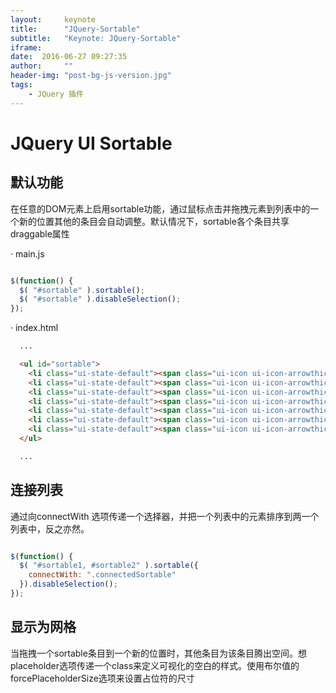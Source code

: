 ```yaml
---
layout:     keynote
title:      "JQuery-Sortable"
subtitle:   "Keynote: JQuery-Sortable"
iframe:     
date:  2016-06-27 09:27:35
author:     ""
header-img: "post-bg-js-version.jpg"
tags:
    - JQuery 插件
---
```

# JQuery UI Sortable

## 默认功能

  在任意的DOM元素上启用sortable功能，通过鼠标点击并拖拽元素到列表中的一个新的位置其他的条目会自动调整。默认情况下，sortable各个条目共享draggable属性

· main.js

```javascript

$(function() {
  $( "#sortable" ).sortable();
  $( "#sortable" ).disableSelection();
});

```

· index.html

```html
  ...

  <ul id="sortable">
    <li class="ui-state-default"><span class="ui-icon ui-icon-arrowthick-2-n-s"></span>Item 1</li>
    <li class="ui-state-default"><span class="ui-icon ui-icon-arrowthick-2-n-s"></span>Item 2</li>
    <li class="ui-state-default"><span class="ui-icon ui-icon-arrowthick-2-n-s"></span>Item 3</li>
    <li class="ui-state-default"><span class="ui-icon ui-icon-arrowthick-2-n-s"></span>Item 4</li>
    <li class="ui-state-default"><span class="ui-icon ui-icon-arrowthick-2-n-s"></span>Item 5</li>
    <li class="ui-state-default"><span class="ui-icon ui-icon-arrowthick-2-n-s"></span>Item 6</li>
    <li class="ui-state-default"><span class="ui-icon ui-icon-arrowthick-2-n-s"></span>Item 7</li>
  </ul>

  ...
```

## 连接列表

  通过向connectWith 选项传递一个选择器，并把一个列表中的元素排序到两一个列表中，反之亦然。

```javascript

$(function() {
  $( "#sortable1, #sortable2" ).sortable({
    connectWith: ".connectedSortable"
  }).disableSelection();
});

```

## 显示为网格

当拖拽一个sortable条目到一个新的位置时，其他条目为该条目腾出空间。想placeholder选项传递一个class来定义可视化的空白的样式。使用布尔值的forcePlaceholderSize选项来设置占位符的尺寸
